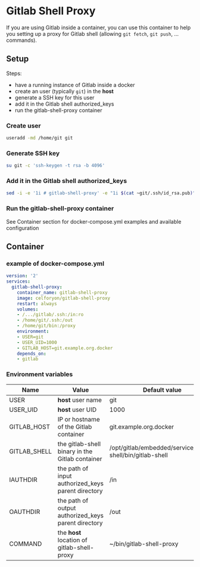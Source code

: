 # Gitlab Shell Proxy

If you are using Gitlab inside a container, you can use this container to help you setting up a proxy for Gitlab shell (allowing `git fetch`, `git push`, ... commands).

## Setup

Steps:
- have a running instance of Gitlab inside a docker
- create an user (typically `git`) in the **host**
- generate a SSH key for this user
- add it in the Gitlab shell authorized_keys
- run the gitlab-shell-proxy container

### Create user
```bash
useradd -md /home/git git
```

### Generate SSH key
```bash
su git -c 'ssh-keygen -t rsa -b 4096'
```

### Add it in the Gitlab shell authorized_keys
```bash
sed -i -e '1i # gitlab-shell-proxy' -e "1i $(cat ~git/.ssh/id_rsa.pub)" gitlab/authorized_keys
```

### Run the gitlab-shell-proxy container
See Container section for docker-compose.yml examples and available configuration

## Container

### example of docker-compose.yml

```yaml
version: '2'
services:
  gitlab-shell-proxy:
    container_name: gitlab-shell-proxy
    image: celforyon/gitlab-shell-proxy
    restart: always
    volumes:
    - /.../gitlab/.ssh:/in:ro
    - /home/git/.ssh:/out
    - /home/git/bin:/proxy
    environment:
    - USER=git
    - USER_UID=1000
    - GITLAB_HOST=git.example.org.docker
    depends_on:
    - gitlab
```

### Environment variables

| Name | Value | Default value |
| --- | --- | --- |
| USER | **host** user name | git |
| USER_UID | **host** user UID | 1000 |
| GITLAB_HOST | IP or hostname of the Gitlab container | git.example.org.docker |
| GITLAB_SHELL | the gitlab-shell binary in the Gitlab container | /opt/gitlab/embedded/service/gitlab-shell/bin/gitlab-shell |
| IAUTHDIR | the path of input authorized_keys parent directory | /in |
| OAUTHDIR | the path of output authorized_keys parent directory | /out |
| COMMAND | the **host** location of gitlab-shell-proxy | ~/bin/gitlab-shell-proxy |

